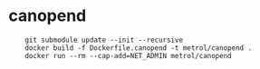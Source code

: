 # canopend

        git submodule update --init --recursive
        docker build -f Dockerfile.canopend -t metrol/canopend .
        docker run --rm --cap-add=NET_ADMIN metrol/canopend
